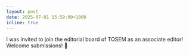 ```yaml
---
layout: post
date: 2025-07-01 15:59:00+1000
inline: true
---
```


I was invited to join the editorial board of TOSEM as an associate editor! Welcome submissions! :hugs:
